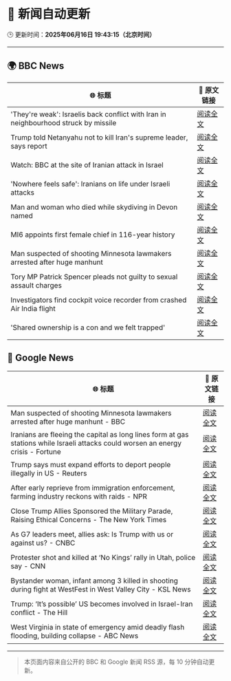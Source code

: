 # 🧠 新闻自动更新

🕒 更新时间：**2025年06月16日 19:43:15（北京时间）**

---

## 🌍 BBC News

| 🌐 标题 | 🔗 原文链接 |
|--------|-------------|
| 'They're weak': Israelis back conflict with Iran in neighbourhood struck by missile | [阅读全文](https://www.bbc.com/news/articles/cwyvykgnzq9o) |
| Trump told Netanyahu not to kill Iran's supreme leader, says report | [阅读全文](https://www.bbc.com/news/articles/ckg7gl4zegyo) |
| Watch: BBC at the site of Iranian attack in Israel | [阅读全文](https://www.bbc.com/news/videos/cvgdg2mep42o) |
| 'Nowhere feels safe': Iranians on life under Israeli attacks | [阅读全文](https://www.bbc.com/news/articles/c8xgxdr01wro) |
| Man and woman who died while skydiving in Devon named | [阅读全文](https://www.bbc.com/news/articles/cy4e4jmzep4o) |
| MI6 appoints first female chief in 116-year history | [阅读全文](https://www.bbc.com/news/articles/czxyx04dv1wo) |
| Man suspected of shooting Minnesota lawmakers arrested after huge manhunt | [阅读全文](https://www.bbc.com/news/articles/cg5v5l4eylyo) |
| Tory MP Patrick Spencer pleads not guilty to sexual assault charges | [阅读全文](https://www.bbc.com/news/articles/c4g7g1858rpo) |
| Investigators find cockpit voice recorder from crashed Air India flight | [阅读全文](https://www.bbc.com/news/articles/ce818jlz5mlo) |
| 'Shared ownership is a con and we felt trapped' | [阅读全文](https://www.bbc.com/news/articles/clyz8m8jj4mo) |

## 📰 Google News

| 🌐 标题 | 🔗 原文链接 |
|--------|-------------|
| Man suspected of shooting Minnesota lawmakers arrested after huge manhunt - BBC | [阅读全文](https://news.google.com/rss/articles/CBMiWkFVX3lxTE9PVEhuSnF1OXBraUZFMFE3M0pnWHhqZkFOaUl1LUhqc28tUnBxRl9nUWNjR2JKZko1YUloM1hWWFhsV3BiUXplSXBIaW9Cc3ZLcjJXSk8zclM0Z9IBX0FVX3lxTE1nUDRwaS1wNzFuMGI5UjItaS1WZUZEVnQ5S2ZOTlJnWEpRbWthZjU3RW9mSDR2SGtFc2FVamJ5cGVqdV9zNktZaW0zRFpOMGlBRFQzODdXRGRNMVdzUFZn?oc=5) |
| Iranians are fleeing the capital as long lines form at gas stations while Israeli attacks could worsen an energy crisis - Fortune | [阅读全文](https://news.google.com/rss/articles/CBMipAFBVV95cUxOSVY2ZmRwVERLLXVoam1TeTFsM0hDMl9GeVJJVFVtOGZ6YmhPTkNpSFpqQlUySU5GVXpHWVJ5UzcybmhiVW5BTm1NeFNJQndPS3NyX1dmOHphblNFMG1wQy1HR0JqRklneWRVSG9Vd0hqdl9FTnY1WnV6RDdCdVl5R3JUMjk1blZRbWJpTXdlbTF1NXQxcXI4SE9wQ2dJOUFXS1hpNw?oc=5) |
| Trump says must expand efforts to deport people illegally in US - Reuters | [阅读全文](https://news.google.com/rss/articles/CBMirgFBVV95cUxNMlhNR1pyT3NyTjBjRV9JUS1wclBmeFZHWXZVZG5uYUh1a0pKR091RWFUbHFjOUtqa0tOV1dpclRldlAzMnhweUZqRDFPVVU5djBXOE1Vb19hZDJXQ0hMOUxMYy1LLVhmODY3NTBSakFMakRNN3NFQXJDcUNBLUhuMlpNYnN4OUpWb3ZGUzVJZEltcmMtUmxyNWU1dE9QY1V0Y01CRU8zSXRhNkJjeWc?oc=5) |
| After early reprieve from immigration enforcement, farming industry reckons with raids - NPR | [阅读全文](https://news.google.com/rss/articles/CBMipwFBVV95cUxNOTl5RXRIdmktODc5VXRGSlRCZHNIN2Yxam5IM2NXM3AzWDFkVThMV2lvdlFyb0RYaTBEY1FmeVROcUlNZjF0d3R4bG5Yb3VwY0FKVzdpMXFuNHRjMnZMdDUtTUdIenl6MFJ0YzBsZ0dXUktLZjM3Vk40SG1kaG41aG45S3R6QzM0T1J2N1NXLS05S0piNkZNSldzM09MT29hNVRLbkJLVQ?oc=5) |
| Close Trump Allies Sponsored the Military Parade, Raising Ethical Concerns - The New York Times | [阅读全文](https://news.google.com/rss/articles/CBMiigFBVV95cUxPUVdVN0FDMWpTZXB1UHhsTU5qODlYSVY4Z0dGYnNyTFJ0U1JiSFZSWHBJb1pfRlpvalZ6V3FyZUFHTE04emNYLXRmbXc3TmNTZXUyYlVVUlZsQWI1Tlg2X3ExSHVTbFFoQlluRHlHVmlPbWl3REVPWmFQUkNRaDJqTk9JOVMzd2FDdVE?oc=5) |
| As G7 leaders meet, allies ask: Is Trump with us or against us? - CNBC | [阅读全文](https://news.google.com/rss/articles/CBMipwFBVV95cUxQaEkydEZoYmFuUVVzbXBocGVCaXdOMnVuZ2xJdVVkSnFjTWlENXp4M1MtcVk3bWtVRzkwZUh4WHlmOGc3MmgybV9KbTF4R3BFS1Q5SDhCZHdXaU9aNU5yYXI4bkZkazVrUXlKNjl0ak9YUWdMdEtpaFJzUm5ubC1ndW5SaWFXZmRHNnJNb3piVUQyTTZnSG1pYS1FTFp2V2ZNeUJiRXBpVdIBrAFBVV95cUxNUzhkeW01ZXJOZDJsVWs4STBya2V1SFYxaEVkX012dE5jRXVrRVFINTVPQk9yZUV6aVFYdEVrQzVzeGRMUWtjbW9KT19XNldVckpDOGJLc2ZMaVBCbFFxSURnZ3hGREVJTV9RMlI5a042ME94SGVCOC1TTWZhZlBlWjRSQnppVzh5UGFvUGFRSC1HWlpXNThsamp2LUktbHF1U2RnemxYYmd4OWw2?oc=5) |
| Protester shot and killed at ‘No Kings’ rally in Utah, police say - CNN | [阅读全文](https://news.google.com/rss/articles/CBMif0FVX3lxTE9jRS1MaExvdlFWenRFdGpON1ZZdk90MXM2WWxvWlZuZjV0TFdWZDFpRUZsUVhQTndpTjg5eEVSQ3NINmlJWlZDdGlfZ0NvOEdyQkl3dVRNaUo1MXZ4YkoxRGJJRlk1QVJFYjJmLTR2WEN0OEszS1F3WmZIWFJzbzDSAYQBQVVfeXFMT3NmaDFyc0tXX1J2Zndjb1V1MjhvMllwR2hYZGt0bWhZdWwwZHlyNnNraWdhWlFNNEE5UkhHVFpqYlBYZU9zVGY2Zlh6SEJ3SmdwTUtWd2MzSmppNWlmWEVSalYzUm9PbDBVLUtPdERWZEViencwWTg4eTE2XzRTTXBTX29W?oc=5) |
| Bystander woman, infant among 3 killed in shooting during fight at WestFest in West Valley City - KSL News | [阅读全文](https://news.google.com/rss/articles/CBMiywFBVV95cUxONnRtTUwzNldNSl8wcGkxWG83RElZQXVCS2RERHFsMEdISmloQUdZNi1KU0lPTmtzWkoySXRaTHZ4RFoxM25OcVdMNTR3d0JMZDlXbk1jLWdIZ1l6ZHdVLXFiV2F4RVA1OHJBLUMwRmotVGg0UzNCVmhpWEpabUg5ME5RMU5heUh3RGc2S0tiSjNMaEhFQkFYZzJYcVVvd1E0UkVCWGluOXlzWWpUTDhHNTBhRW05d3lSYllaS0I1bEZHUDRJd0ZaUVlqbw?oc=5) |
| Trump: ‘It’s possible’ US becomes involved in Israel-Iran conflict - The Hill | [阅读全文](https://news.google.com/rss/articles/CBMirAFBVV95cUxQS3V1UkxpS0llWUxIWkxYMjBEZEpvNUEyYlJhYjZWeGtXVWxlZHBTZldUTVQ2Qy1QTDBJQlQ2Rk9pa0xtRTYxZE1LcWhfWW9EM2JQTlBtTzltcTZPa2hhVnNMTklzaVdQVV9aaDRsZnN1NjlKemFUNG5jODBJMFJSTkJ4cHVSc254ZzFDVy14Szc1bDRQd2VHZzN5c0VJaWw4azNRYl9MSEJGdzBE0gGyAUFVX3lxTE93eWNNS0Z4Ty0wbGVVUnVLQVZ6OHQ0aTR1YkhKTjlNVUtDNWE5WUo0eXdKb0Z5ME16Q09VTVZjWUtaRllxUl9Od2NFSnlhUWt4WXhQd1dHNmphb1FSVm9fd19FMDZpOTRsYmVYb2E5NnhSaVdxdUd1SWdBT1E5bjcxY1JiY0hXTVRmT1VDSklHV2JJeU9kc3pqbDlHQWRPcW1xSmRQVUd6ZjNlemJmV2NaMkE?oc=5) |
| West Virginia in state of emergency amid deadly flash flooding, building collapse - ABC News | [阅读全文](https://news.google.com/rss/articles/CBMiowFBVV95cUxOUW5reXV2MENvSzNFeElMMU05NkRxbkFlejhHWmQ1RzVfRXgzV3U1Y1ZqeWp0RHNuYlk5cWFqOXJmZzMyMS1YTUkzWHF3RnpEOG8tMklkMGYxU0RxMFd3OUtHeXVDSVZnZWRpUzlTSjVvSzh4Ynk4R1UxZmQ4T05qZXByMjJmbk9FeTVHTHBqeV96dm1FZHVJS2tYUzRSTjdKeEt30gGoAUFVX3lxTE5HUmJBR05JeGhaaHkyU2haVVBiRFptcWdnY2U1eGh5UGlpYV80bnRZdzRjNTdCN1pyRWpWdGFtdHUzVVNPb0JaMHRfOE5ubGRFdm5Vd21kMGYzam9fMjBTYjl6QUtVNUNfWDJnU0tWSmJjcnFrdzFINGdheFUzS2xQMnVoVndUd204WGZfeW1SMl9zemZudkdvU3JpMUlmM2FWRG9NbklZYw?oc=5) |

---
> 本页面内容来自公开的 BBC 和 Google 新闻 RSS 源，每 10 分钟自动更新。